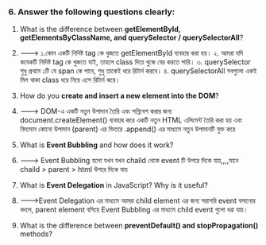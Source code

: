 

### 6. Answer the following questions clearly:

1. What is the difference between **getElementById, getElementsByClassName, and querySelector / querySelectorAll**?
2. ---> ১.কোন একটি নিদিষ্ট  tag কে খুজতে getElementById ব্যবহার করা হয়।
 ২. আমরা যদি কযেকটি নিদিষ্ট tag কে খুজতে যাই, তাহলে class দিয়ে খুজে বের করতে পারি।
 ৩. querySelector শুধু প্রথমে ১টি যে span কে পাবে, শুধু তাকেই ধরে রিটার্ন করবে।
 ৪. querySelectorAll  সবগুলো একই মিল থাকা class ধরে নিয়ে এসে রিটার্ন করে।


3. How do you **create and insert a new element into the DOM**?
4. ---> DOM-এ একটি নতুন উপাদান তৈরি এবং সন্নিবেশ করার জন্য
document.createElement() ব্যবহার করে একটি নতুন HTML এলিমেন্ট তৈরি করা হয় এবং বিদ্যমান কোনো উপাদান (parent) এর ভিতরে .append() এর মাধ্যমে নতুন উপাদানটি যুক্ত করে


5. What is **Event Bubbling** and how does it work?
6. ---> Event Bubbling হলো যখন যখন chaild থেকে event টি উপরে দিকে যায়,,,,মানে chaild	> parent > html উপরে দিকে যায়


7. What is **Event Delegation** in JavaScript? Why is it useful?
8. --->Event Delegation এর মাধ্যমে আমরা child element এর জন্য সরাসরি event বসানোর বদলে,  parent  element বসিয়ে Event Bubbling এর মাধ্যমে child event গুলো ধরা যায়।



9. What is the difference between **preventDefault() and stopPropagation()** methods?



